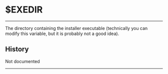 # $EXEDIR

---

The directory containing the installer executable (technically you can modify this variable, but it is probably not a good idea).

## History

Not documented

---